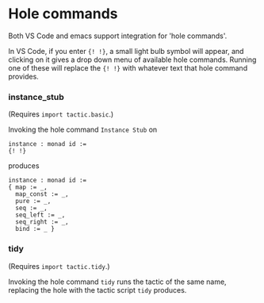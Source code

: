 # Hole commands #

Both VS Code and emacs support integration for 'hole commands'.

In VS Code, if you enter `{! !}`, a small light bulb symbol will appear, and
clicking on it gives a drop down menu of available hole commands. Running one
of these will replace the `{! !}` with whatever text that hole command provides.

### instance_stub
(Requires `import tactic.basic`.)

Invoking the hole command `Instance Stub` on

```
instance : monad id :=
{! !}
```

produces

```
instance : monad id :=
{ map := _,
  map_const := _,
  pure := _,
  seq := _,
  seq_left := _,
  seq_right := _,
  bind := _ }
```

### tidy
(Requires `import tactic.tidy`.)

Invoking the hole command `tidy` runs the tactic of the same name,
replacing the hole with the tactic script `tidy` produces.